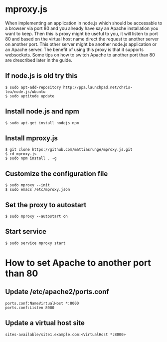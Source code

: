 # mproxy.js

When implementing an application in node.js which should be accessable to a browser via port 80 and you already have say an Apache installation you want to keep.
Then this is proxy might be useful to you, it will listen to port 80 and based on the virtual host name direct the request to another server on another port.
This other server might be another node.js application or an Apache server. The benefit of using this proxy is that it supports websockets. Some tips on how to switch Apache to another port than 80 are drescribed later in the guide.


## If node.js is old try this

    $ sudo apt-add-repository http://ppa.launchpad.net/chris-lea/node.js/ubuntu
    $ sudo aptitude update


## Install node.js and npm

    $ sudo apt-get install nodejs npm


## Install mproxy.js

    $ git clone https://github.com/mattiasrunge/mproxy.js.git
    $ cd mproxy.js
    $ sudo npm install . -g


## Customize the configuration file

    $ sudo mproxy --init
    $ sudo emacs /etc/mproxy.json


## Set the proxy to autostart

    $ sudo mproxy --autostart on


## Start service

    $ sudo service mproxy start
 
 
# How to set Apache to another port than 80

## Update /etc/apache2/ports.conf
    
    ports.conf:NameVirtualHost *:8000
    ports.conf:Listen 8000
    
## Update a virtual host site

    sites-available/site1.example.com:<VirtualHost *:8000>

